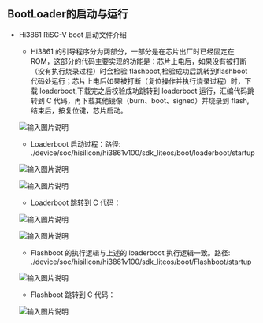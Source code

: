 ## BootLoader的启动与运行
-   Hi3861 RiSC-V boot 启动文件介绍
    -    Hi3861 的引导程序分为两部分，一部分是在芯片出厂时已经固定在 ROM，这部分的代码主要实现的功能是：芯片上电后，如果没有被打断（没有执行烧录过程）时会检验 flashboot,检验成功后跳转到flashboot 代码处运行；芯片上电后如果被打断（复位操作并执行烧录过程）时，下载 loaderboot,下载完之后校验成功跳转到 loaderboot 运行，汇编代码跳转到 C 代码，再下载其他镜像（burn、boot、signed）并烧录到 flash,结束后，按复位键，芯片启动。

    ![输入图片说明](http://gitee.com/asd1122/tupian/raw/master/bootlader0.jpg)

    -    Loaderboot 启动过程：路径: ./device/soc/hisilicon/hi3861v100/sdk_liteos/boot/loaderboot/startup

    ![输入图片说明](https://gitee.com/asd1122/tupian/raw/master/%E5%9B%BE%E7%89%87/%E5%9B%BE%E7%89%871.png)

    ![输入图片说明](http://gitee.com/asd1122/tupian/raw/master/BootLoader3.jpg)

    -    Loaderboot 跳转到 C 代码：

    ![输入图片说明](http://gitee.com/asd1122/tupian/raw/master/BootLoader4.jpg)

    ![输入图片说明](http://gitee.com/asd1122/tupian/raw/master/BootLoader6.jpg)

    -    Flashboot 的执行逻辑与上述的 loaderboot 执行逻辑一致。路径: ./device/soc/hisilicon/hi3861v100/sdk_liteos/boot/Flashboot/startup

    ![输入图片说明](https://gitee.com/asd1122/tupian/raw/master/%E5%9B%BE%E7%89%87/bootlader7.jpg)

    -    Flashboot 跳转到 C 代码：

    ![输入图片说明](https://gitee.com/asd1122/tupian/raw/master/%E5%9B%BE%E7%89%877.png)
